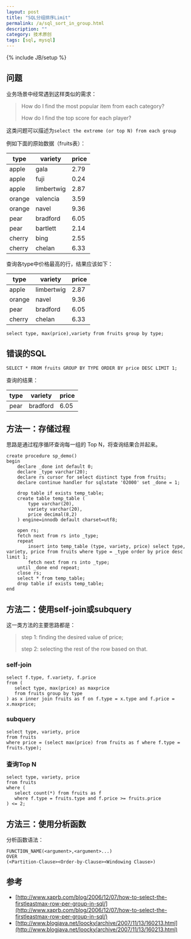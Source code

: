 ```yaml
---
layout: post
title: "SQL分组排序Limit"
permalink: /a/sql_sort_in_group.html
description: ""
category: 技术原创
tags: [sql, mysql]
---
```

{% include JB/setup %}

问题
------

业务场景中经常遇到这样类似的需求：

> How do I find the most popular item from each category? 
>
> How do I find the top score for each player? 
	
这类问题可以描述为`select the extreme (or top N) from each group`

例如下面的原始数据（fruits表）：

| type   | variety    | price |
|--------|------------|-------|
| apple  | gala       |  2.79 |
| apple  | fuji       |  0.24 |
| apple  | limbertwig |  2.87 |
| orange | valencia   |  3.59 |
| orange | navel      |  9.36 |
| pear   | bradford   |  6.05 |
| pear   | bartlett   |  2.14 |
| cherry | bing       |  2.55 |
| cherry | chelan     |  6.33 |

查询各type中价格最高的行，结果应该如下：

| type   | variety    | price |
|--------|------------|-------|
| apple  | limbertwig |  2.87 |
| orange | navel      |  9.36 |
| pear   | bradford   |  6.05 |
| cherry | chelan     |  6.33 |

	select type, max(price),variety from fruits group by type;

错误的SQL
------

	SELECT * FROM fruits GROUP BY TYPE ORDER BY price DESC LIMIT 1;

查询的结果：

| type   | variety    | price |
|--------|------------|-------|
| pear   | bradford   |  6.05 |


方法一：存储过程
------

思路是通过程序循环查询每一组的 Top N，将查询结果合并起来。

	create procedure sp_demo()
	begin
		declare _done int default 0;
		declare _type varchar(20);
		declare rs cursor for select distinct type from fruits;
		declare continue handler for sqlstate '02000' set _done = 1;
		
	    drop table if exists temp_table;
		create table temp_table (
			type varchar(20),
			variety varchar(20),
			price decimal(8,2)
		) engine=innodb default charset=utf8;
		
	    open rs;
	    fetch next from rs into _type;
	    repeat
	    	insert into temp_table (type, variety, price) select type, variety, price from fruits where type = _type order by price desc limit 1;
	    	fetch next from rs into _type;
	    until _done end repeat;
	    close rs;
	    select * from temp_table;
	    drop table if exists temp_table;
	end


方法二：使用self-join或subquery
------

这一类方法的主要思路都是：

> step 1: finding the desired value of price;
> 
> step 2: selecting the rest of the row based on that.

### self-join ###

	select f.type, f.variety, f.price
	from (
	   select type, max(price) as maxprice
	   from fruits group by type
	) as x inner join fruits as f on f.type = x.type and f.price = x.maxprice;

### subquery ###

	select type, variety, price
	from fruits
	where price = (select max(price) from fruits as f where f.type = fruits.type);

### 查询Top N ###

	select type, variety, price
	from fruits
	where (
	   select count(*) from fruits as f
	   where f.type = fruits.type and f.price >= fruits.price
	) <= 2;


方法三：使用分析函数
------

分析函数语法：

	FUNCTION_NAME(<argument>,<argument>...)
	OVER
	(<Partition-Clause><Order-by-Clause><Windowing Clause>)

参考
------

- [http://www.xaprb.com/blog/2006/12/07/how-to-select-the-firstleastmax-row-per-group-in-sql/](http://www.xaprb.com/blog/2006/12/07/how-to-select-the-firstleastmax-row-per-group-in-sql/)
- [http://www.blogjava.net/loocky/archive/2007/11/13/160213.html](http://www.blogjava.net/loocky/archive/2007/11/13/160213.html)